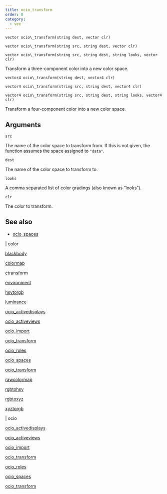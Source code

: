 ```yaml
---
title: ocio_transform
order: 8
category:
  - vex
---
```


`vector ocio\_transform(string dest, vector clr)`

`vector ocio\_transform(string src, string dest, vector clr)`

`vector ocio\_transform(string src, string dest, string looks, vector clr)`

Transform a three-component color into a new color space.

`vector4 ocio\_transform(string dest, vector4 clr)`

`vector4 ocio\_transform(string src, string dest, vector4 clr)`

`vector4 ocio\_transform(string src, string dest, string looks, vector4 clr)`

Transform a four-component color into a new color space.

## Arguments

`src`

The name of the color space to transform from. If this is not given, the function assumes the space assigned to `"data"`.

`dest`

The name of the color space to transform to.

`looks`

A comma separated list of color gradings (also known as “looks”).

`clr`

The color to transform.



## See also

- [ocio_spaces](ocio_spaces.html)

|
color

[blackbody](blackbody.html)

[colormap](colormap.html)

[ctransform](ctransform.html)

[environment](environment.html)

[hsvtorgb](hsvtorgb.html)

[luminance](luminance.html)

[ocio_activedisplays](ocio_activedisplays.html)

[ocio_activeviews](ocio_activeviews.html)

[ocio_import](ocio_import.html)

[ocio_transform](ocio_parsecolorspace.html)

[ocio_roles](ocio_roles.html)

[ocio_spaces](ocio_spaces.html)

[ocio_transform](ocio_transform.html)

[rawcolormap](rawcolormap.html)

[rgbtohsv](rgbtohsv.html)

[rgbtoxyz](rgbtoxyz.html)

[xyztorgb](xyztorgb.html)

|
ocio

[ocio_activedisplays](ocio_activedisplays.html)

[ocio_activeviews](ocio_activeviews.html)

[ocio_import](ocio_import.html)

[ocio_transform](ocio_parsecolorspace.html)

[ocio_roles](ocio_roles.html)

[ocio_spaces](ocio_spaces.html)

[ocio_transform](ocio_transform.html)

